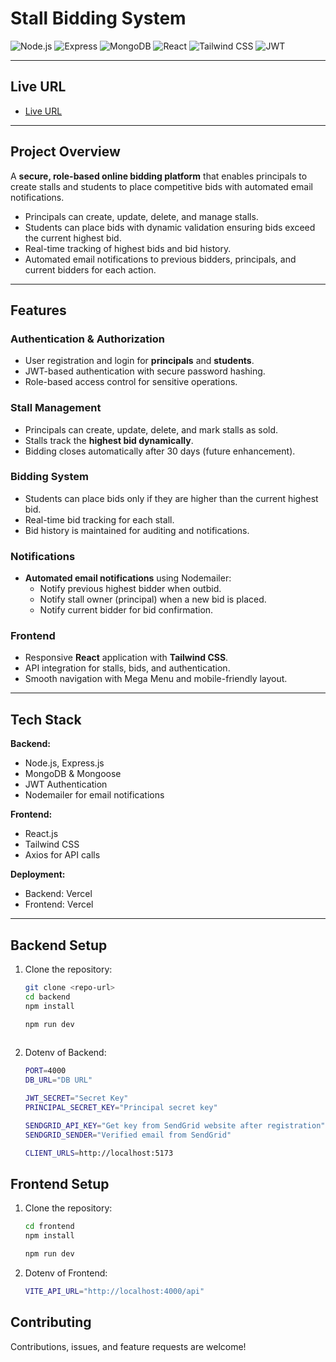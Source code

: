# Stall Bidding System

![Node.js](https://img.shields.io/badge/Node.js-339933?style=for-the-badge&logo=nodedotjs&logoColor=white)
![Express](https://img.shields.io/badge/Express.js-000000?style=for-the-badge&logo=express&logoColor=white)
![MongoDB](https://img.shields.io/badge/MongoDB-47A248?style=for-the-badge&logo=mongodb&logoColor=white)
![React](https://img.shields.io/badge/React-61DAFB?style=for-the-badge&logo=react&logoColor=black)
![Tailwind CSS](https://img.shields.io/badge/Tailwind_CSS-06B6D4?style=for-the-badge&logo=tailwind-css&logoColor=white)
![JWT](https://img.shields.io/badge/JWT-000000?style=for-the-badge&logo=JSON-web-tokens&logoColor=white)

---

## Live URL

- [Live URL](https://stallbiddingplatform-qyx1.onrender.com)

---

## Project Overview

A **secure, role-based online bidding platform** that enables principals to create stalls and students to place competitive bids with automated email notifications.

- Principals can create, update, delete, and manage stalls.  
- Students can place bids with dynamic validation ensuring bids exceed the current highest bid.  
- Real-time tracking of highest bids and bid history.  
- Automated email notifications to previous bidders, principals, and current bidders for each action.  

---

## Features

### Authentication & Authorization
- User registration and login for **principals** and **students**.  
- JWT-based authentication with secure password hashing.  
- Role-based access control for sensitive operations.  

### Stall Management
- Principals can create, update, delete, and mark stalls as sold.  
- Stalls track the **highest bid dynamically**.  
- Bidding closes automatically after 30 days (future enhancement).  

### Bidding System
- Students can place bids only if they are higher than the current highest bid.  
- Real-time bid tracking for each stall.  
- Bid history is maintained for auditing and notifications.  

### Notifications
- **Automated email notifications** using Nodemailer:  
  - Notify previous highest bidder when outbid.  
  - Notify stall owner (principal) when a new bid is placed.  
  - Notify current bidder for bid confirmation.  

### Frontend
- Responsive **React** application with **Tailwind CSS**.  
- API integration for stalls, bids, and authentication.  
- Smooth navigation with Mega Menu and mobile-friendly layout.  

---

## Tech Stack

**Backend:**
- Node.js, Express.js  
- MongoDB & Mongoose  
- JWT Authentication  
- Nodemailer for email notifications  

**Frontend:**
- React.js  
- Tailwind CSS  
- Axios for API calls  

**Deployment:**
- Backend: Vercel
- Frontend: Vercel
---

## Backend Setup

1. Clone the repository:  
   ```bash
   git clone <repo-url>
   cd backend
   npm install

   npm run dev
    
2. Dotenv of Backend:
   ```bash
   PORT=4000
   DB_URL="DB URL"

   JWT_SECRET="Secret Key"
   PRINCIPAL_SECRET_KEY="Principal secret key"

   SENDGRID_API_KEY="Get key from SendGrid website after registration"
   SENDGRID_SENDER="Verified email from SendGrid"

   CLIENT_URLS=http://localhost:5173

## Frontend Setup

1. Clone the repository:  
   ```bash
   cd frontend
   npm install

   npm run dev

2. Dotenv of Frontend:
   ```bash
   VITE_API_URL="http://localhost:4000/api"


## Contributing
Contributions, issues, and feature requests are welcome! 
